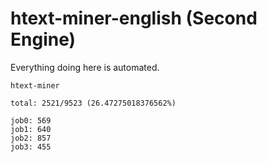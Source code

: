 # htext-miner-english (Second Engine)

Everything doing here is automated.

```
htext-miner

total: 2521/9523 (26.47275018376562%)

job0: 569
job1: 640
job2: 857
job3: 455
```